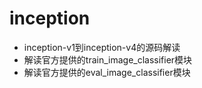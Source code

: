 # inception
  * inception-v1到inception-v4的源码解读
  * 解读官方提供的train_image_classifier模块
  * 解读官方提供的eval_image_classifier模块